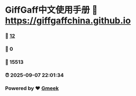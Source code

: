 # GiffGaff中文使用手册 :link: https://giffgaffchina.github.io 
### :page_facing_up: [12](https://giffgaffchina.github.io/tag.html) 
### :speech_balloon: 0 
### :hibiscus: 15513 
### :alarm_clock: 2025-09-07 22:01:34 
### Powered by :heart: [Gmeek](https://github.com/Meekdai/Gmeek)
